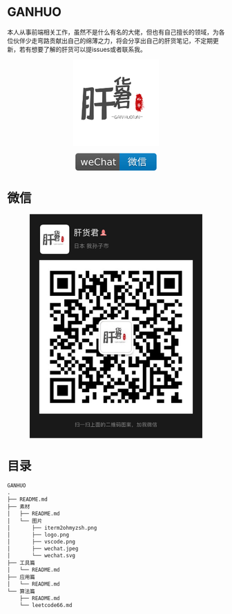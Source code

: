 # GANHUO

本人从事前端相关工作，虽然不是什么有名的大佬，但也有自己擅长的领域，为各位伙伴少走弯路贡献出自己的绵薄之力，将会分享出自己的肝货笔记，不定期更新，若有想要了解的肝货可以提issues或者联系我。

<p align="center">
  <img style="width:200px" src="./素材/图片/logo.png" alt="logo">
</p>

<p align="center">
  <a href="#微信"><img src="./素材/图片/wechat.svg" alt="微信"></a>
</p>

# 微信

<p align="center">
  <img style="width:400px" src="./素材/图片/wechat.jpeg" alt="微信">
</p>

# 目录

``` 
GANHUO
.
├── README.md
├── 素材
│   ├── README.md
│   └── 图片
│       ├── iterm2ohmyzsh.png
│       ├── logo.png
│       ├── vscode.png
│       ├── wechat.jpeg
│       └── wechat.svg
├── 工具篇
│   └── README.md
├── 应用篇
│   └── README.md
└── 算法篇
    ├── README.md
    └── leetcode66.md
```
